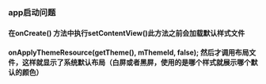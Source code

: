 ### app启动问题
#### 在onCreate() 方法中执行setContentView()此方法之前会加载默认样式文件  
#### onApplyThemeResource(getTheme(), mThemeId, false); 然后才调用布局文件，这样就显示了系统默认布局（白屏或者黑屏，使用的是哪个样式就展示哪个默认的颜色）
##### <style name="ThemeSplash" parent="Theme.AppCompat.Light">
##### <style name="ThemeSplash" parent="ThemeOverlay.AppCompat.Dark">
     
```final AppCompatDelegate delegate = getDelegate();
delegate.installViewFactory(); 
delegate.onCreate(savedInstanceState); 
if(delegate.applyDayNight() && mThemeId != 0) { 
// If DayNight has been applied, we need to re-apply the theme for the changes to take effect. On API 23+, we should bypass  setTheme(), which will no-op if the theme ID is identical to the  current theme ID. 
if(Build.VERSION.SDK_INT >= 23) { 
    onApplyThemeResource(getTheme(),mThemeId, false); // 设置主题
  } else { 
     setTheme(mThemeId);
      } }
super.onCreate(savedInstanceState);```
      